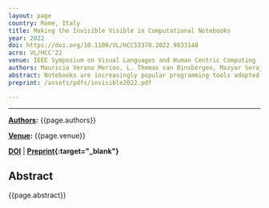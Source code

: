 ```yaml
---
layout: page
country: Rome, Italy
title: Making the Invisible Visible in Computational Notebooks
year: 2022
doi: https://doi.org/10.1109/VL/HCC53370.2022.9833148
acro: VL/HCC'22
venue: IEEE Symposium on Visual Languages and Human Centric Computing (VL/HCC)
authors: Mauricio Verano Merino, L. Thomas van Binsbergen, Mazyar Seraj
abstract: Notebooks are increasingly popular programming tools adopted by a diverse range of users, including professional and novice users, from various fields not necessarily skilled in software engineering, to experiment with programming and develop software. Notebooks are often used within interactive and exploratory programming settings; however, some of their main use cases are not naturally supported by their design. For example, users can only get insights into the program’s state by executing program fragments and updating one’s mental model. This paper discusses the possibility of defining widgets to improve notebooks by providing direct insights into the program state. The widgets are developed upon previous work in which a novel approach to incremental programming is suggested based on the notion of an exploring interpreter. As example, we present widgets for visualizing execution history and variable assignments, thereby reducing the cognitive load on users.
preprint: /assets/pdfs/invisible2022.pdf

---
```


---

**[Authors](#):** {{page.authors}}

**[Venue](#):** {{page.venue}}


**[DOI]({{page.doi}})** | 
**[Preprint]({{page.preprint}}){:target="_blank"}** 

## Abstract

{{page.abstract}}
